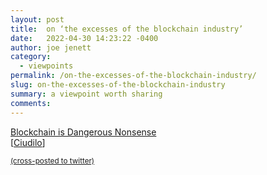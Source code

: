 ```yaml
---
layout: post
title:  on ‘the excesses of the blockchain industry’
date:   2022-04-30 14:23:22 -0400
author: joe jenett
category:
  - viewpoints
permalink: /on-the-excesses-of-the-blockchain-industry/
slug: on-the-excesses-of-the-blockchain-industry
summary: a viewpoint worth sharing
comments: 
---
```

<a title="Blockchain is Dangerous Nonsense " href="https://www.eisfunke.com/article/blockchain-technology.html">Blockchain is Dangerous Nonsense</a><br />[<a title="Ciudilo" href="https://pinboard.in/u:ciudilo">Ciudilo</a>]


<a href="https://brid.gy/publish/twitter"><small>(cross-posted to twitter)</small></a>
<data class="p-bridgy-omit-link" value="false"></data>
